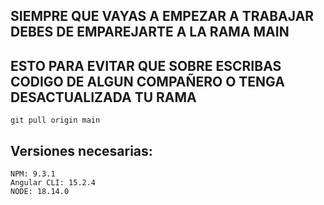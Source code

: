 ## SIEMPRE QUE VAYAS A EMPEZAR A TRABAJAR DEBES DE EMPAREJARTE A LA RAMA MAIN
## ESTO PARA EVITAR QUE SOBRE ESCRIBAS CODIGO DE ALGUN COMPAÑERO O TENGA DESACTUALIZADA TU RAMA
    git pull origin main




## Versiones necesarias:
    NPM: 9.3.1
    Angular CLI: 15.2.4
    NODE: 18.14.0